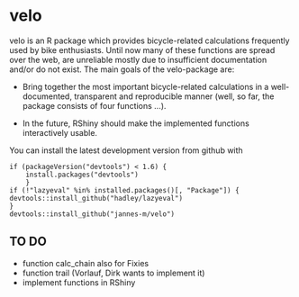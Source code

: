 <!-- README.md is generated from README.Rmd. Please edit that file -->


velo
====

velo is an R package which provides bicycle-related calculations frequently used by bike enthusiasts. Until now many of these functions are spread over the web, are unreliable mostly due to insufficient documentation and/or do not exist. The main goals of the velo-package are:

-   Bring together the most important bicycle-related calculations in a well-documented, transparent and reproducible manner (well, so far, the package consists of four functions ...).

-   In the future, RShiny should make the implemented functions interactively usable.

You can install the latest development version from github with

``` {.r}
if (packageVersion("devtools") < 1.6) {
    install.packages("devtools")    
    }
if (!"lazyeval" %in% installed.packages()[, "Package"]) {
devtools::install_github("hadley/lazyeval")  
}
devtools::install_github("jannes-m/velo")
```

TO DO
-----

-   function calc\_chain also for Fixies
-   function trail (Vorlauf, Dirk wants to implement it)
-   implement functions in RShiny
